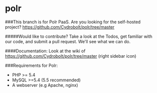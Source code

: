 polr
====

###This branch is for Polr PaaS. Are you looking for the self-hosted project? https://github.com/Cydrobolt/polr/tree/master

#####Would like to contribute? Take a look at the Todos, get familiar with our code, and submit a pull request. We'll see what we can do.

####Documentation: Look at the wiki of https://github.com/Cydrobolt/polr/tree/master (right sidebar icon)

###Requirements for Polr:

 - PHP >= 5.4
 - MySQL >=5.4 (5.5 recommended)
 - A webserver (e.g Apache, nginx)


